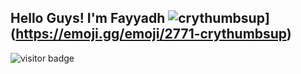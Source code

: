 ## Hello Guys! I'm Fayyadh ![crythumbsup](https://cdn3.emoji.gg/emojis/2771-crythumbsup.png)](https://emoji.gg/emoji/2771-crythumbsup)

![visitor badge](https://visitor-badge.glitch.me/badge?page_id=fydhfzh.fydhfzh&left_text=MyVisitor)
